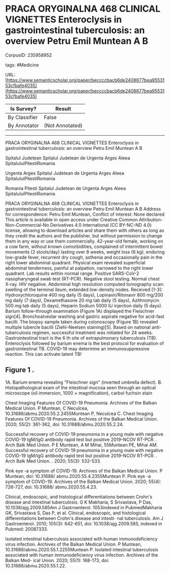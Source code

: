 # PRACA ORYGINALNA 468 CLINICAL VIGNETTES Enteroclysis in gastrointestinal tuberculosis: an overview Petru Emil Muntean A B

CorpusID: 235958952
 
tags: #Medicine

URL: [https://www.semanticscholar.org/paper/beccccbacb6de2408677bea9553153cfbafe4035](https://www.semanticscholar.org/paper/beccccbacb6de2408677bea9553153cfbafe4035)
 
| Is Survey?        | Result          |
| ----------------- | --------------- |
| By Classifier     | False |
| By Annotator      | (Not Annotated) |

---

PRACA ORYGINALNA 468 CLINICAL VIGNETTES Enteroclysis in gastrointestinal tuberculosis: an overview Petru Emil Muntean A B


Spitalul Judetean 
Spitalul Judetean de Urgenta Arges
Aleea SpitaluluiPitestiRomania

Urgenta Arges 
Spitalul Judetean de Urgenta Arges
Aleea SpitaluluiPitestiRomania

Romania Pitesti 
Spitalul Judetean de Urgenta Arges
Aleea SpitaluluiPitestiRomania

PRACA ORYGINALNA 468 CLINICAL VIGNETTES Enteroclysis in gastrointestinal tuberculosis: an overview Petru Emil Muntean A B
Address for correspondence: Petru Emil Muntean, Conflict of interest: None declared This article is available in open access under Creative Common Attribution-Non-Commercial-No Derivatives 4.0 International (CC BY-NC-ND 4.0) license, allowing to download articles and share them with others as long as they credit the authors and the publisher, but without permission to change them in any way or use them commercially.
42-year-old female, working on a cow farm, without known comorbidities, complained of intermittent bowel movements (2 stools/day) lasting over 8 weeks, weight loss (6 kg), enduring low-grade fever, recurrent dry cough, asthenia and occasionally pain in the right lower abdominal quadrant. Physical exam revealed superficial abdominal tenderness, painful at palpation, narrowed to the right lower quadrant. Lab results within normal range. Positive SARS-CoV-2 nasopharyngeal swab test (RT-PCR). Negative stool testing. Normal chest X-ray. HIV negative. Abdominal high resolution computed tomography scan: swelling of the terminal ileum, extended low-density nodes. Received [1-3]: Hydroxychloroquine 400 mg daily (5 days), Lopinavir/Ritonavir 800 mg/200 mg daily (7 days), Dexamethasone 20 mg tab daily (5 days), Azithromycin 500 mg tab daily (5 days), Heparin Sodium 5000 IU injection daily (5 days). Barium follow-through examination (Figure 1A) displayed the Fleischner sign[4]. Bronchoalveolar washing and gastric aspirate negative for acid-fast bacilli. The biopsy sample taken during colonoscopy (Figure 1B) revealed multiple tubercle bacilli (Ziehl-Neelsen staining)[5]. Based on national anti-tuberculosis regimen, successful treatment was initiated for 24 weeks. Gastrointestinal tract is the 6 th site of extrapulmonary tuberculosis (TB). Enteroclysis followed by barium enema is the best protocol for evaluation of gastrointestinal TB. COVID-19 may determine an immunosuppressive reaction. This can activate latent TB!

## Figure 1 .
1A. Barium enema revealing "Fleischner sign" (inverted umbrella defect). B. Histopathological exam of the intestinal mucosa seen through an optical microscope (oil immersion, 1000 × magnification), carbol fuchsin stain

Chest Imaging Features Of COVID-19 Pneumonia. Archives of the Balkan Medical Union. P Muntean, C Neculcea, 10.31688/abmu.2020.55.2.2455Muntean P, Neculcea C. Chest Imaging Features Of COVID-19 Pneumonia. Archives of the Balkan Medical Union. 2020; 55(2): 361-362, doi: 10.31688/abmu.2020.55.2.24.

Successful recovery of COVID-19 pneumonia in a young male with negative COVID-19 IgM/IgG antibody rapid test but positive 2019-NCOV RT-PCR. . Arch Balk Med Union. P E Muntean, A M Mihai, 55Muntean PE, Mihai AM. Successful recovery of COVID-19 pneumonia in a young male with negative COVID-19 IgM/IgG antibody rapid test but positive 2019-NCOV RT-PCR. . Arch Balk Med Union. . 2020; 55(3): 532-533.

Pink eye -a symptom of COVID-19. Archives of the Balkan Medical Union. P Muntean, doi: 10.31688/ abmu.2020.55.4.2355Muntean P. Pink eye -a symptom of COVID-19. Archives of the Balkan Medical Union. 2020; 55(4): 726-727, doi: 10.31688/ abmu.2020.55.4.23.

Clinical, endoscopic, and histological differentiations between Crohn's disease and intestinal tuberculosis. G K Makharia, S Srivastava, P Das, 10.1038/ajg.2009.585Am J Gastroenterol. 1053indexed in PubmedMakharia GK, Srivastava S, Das P, et al. Clinical, endoscopic, and histological differentiations between Crohn's disease and intesti- nal tuberculosis. Am J Gastroenterol. 2010; 105(3): 642-651, doi: 10.1038/ajg.2009.585, indexed in Pubmed: 20087333.

Isolated intestinal tuberculosis associated with human immunodeficiency virus infection. Archives of the Balkan Medical Union. P Muntean, 10.31688/abmu.2020.55.1.2255Muntean P. Isolated intestinal tuberculosis associated with human immunodeficiency virus infection. Archives of the Balkan Med- ical Union. 2020; 55(1): 168-173, doi: 10.31688/abmu.2020.55.1.22.
